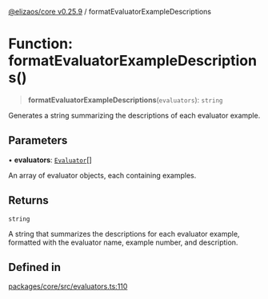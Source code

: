 [@elizaos/core v0.25.9](../index.md) / formatEvaluatorExampleDescriptions

# Function: formatEvaluatorExampleDescriptions()

> **formatEvaluatorExampleDescriptions**(`evaluators`): `string`

Generates a string summarizing the descriptions of each evaluator example.

## Parameters

• **evaluators**: [`Evaluator`](../interfaces/Evaluator.md)[]

An array of evaluator objects, each containing examples.

## Returns

`string`

A string that summarizes the descriptions for each evaluator example, formatted with the evaluator name, example number, and description.

## Defined in

[packages/core/src/evaluators.ts:110](https://github.com/elizaOS/eliza/blob/main/packages/core/src/evaluators.ts#L110)
